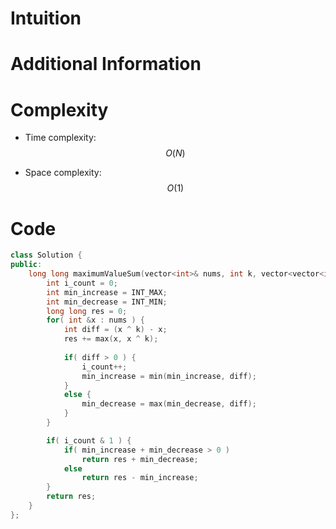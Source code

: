 # Intuition

# Additional Information

# Complexity
- Time complexity: $$O(N)$$
<!-- Add your time complexity here, e.g. $$O(n)$$ -->

- Space complexity: $$O(1)$$
<!-- Add your space complexity here, e.g. $$O(n)$$ -->

# Code
```cpp
class Solution {
public:
    long long maximumValueSum(vector<int>& nums, int k, vector<vector<int>>& edges) {
        int i_count = 0;
        int min_increase = INT_MAX;
        int min_decrease = INT_MIN;
        long long res = 0;
        for( int &x : nums ) {
            int diff = (x ^ k) - x;
            res += max(x, x ^ k);
            
            if( diff > 0 ) {
                i_count++;
                min_increase = min(min_increase, diff);
            }
            else {
                min_decrease = max(min_decrease, diff);
            }
        }

        if( i_count & 1 ) {
            if( min_increase + min_decrease > 0 )
                return res + min_decrease;
            else
                return res - min_increase;
        }
        return res;
    }
};
```
